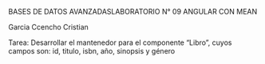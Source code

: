 BASES DE DATOS AVANZADASLABORATORIO N° 09 ANGULAR CON MEAN



Garcia Ccencho Cristian



Tarea:
Desarrollar el mantenedor para el componente “Libro”, cuyos campos son: id, titulo, isbn, año, sinopsis y género
